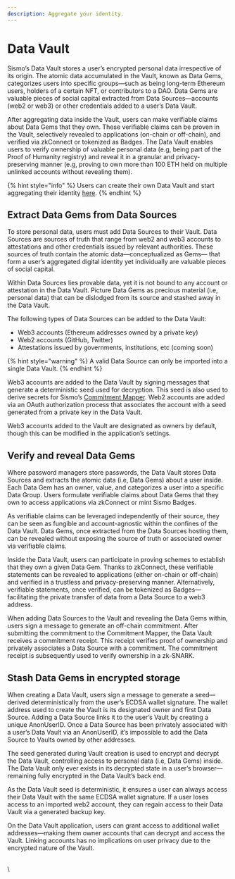```yaml
---
description: Aggregate your identity.
---
```


# Data Vault

Sismo’s Data Vault stores a user’s encrypted personal data irrespective of its origin. The atomic data accumulated in the Vault, known as Data Gems, categorizes users into specific groups—such as being long-term Ethereum users, holders of a certain NFT, or contributors to a DAO. Data Gems are valuable pieces of social capital extracted from Data Sources—accounts (web2 or web3) or other credentials added to a user’s Data Vault.

After aggregating data inside the Vault, users can make verifiable claims about Data Gems that they own. These verifiable claims can be proven in the Vault, selectively revealed to applications (on-chain or off-chain), and verified via zkConnect or tokenized as Badges. The Data Vault enables users to verify ownership of valuable personal data (e.g, being part of the Proof of Humanity registry) and reveal it in a granular and privacy-preserving manner (e.g, proving to own more than 100 ETH held on multiple unlinked accounts without revealing them).

{% hint style="info" %}
Users can create their own Data Vault and start aggregating their identity [here](https://vault-beta.sismo.io/).
{% endhint %}

## Extract Data Gems from Data Sources

To store personal data, users must add Data Sources to their Vault. Data Sources are sources of truth that range from web2 and web3 accounts to attestations and other credentials issued by relevant authorities. These sources of truth contain the atomic data—conceptualized as Gems— that form a user’s aggregated digital identity yet individually are valuable pieces of social capital.

Within Data Sources lies provable data, yet it is not bound to any account or attestation in the Data Vault. Picture Data Gems as precious material (i.e, personal data) that can be dislodged from its source and stashed away in the Data Vault.

The following types of Data Sources can be added to the Data Vault:

* Web3 accounts (Ethereum addresses owned by a private key)
* Web2 accounts (GitHub, Twitter)
* Attestations issued by governments, institutions, etc (coming soon)

{% hint style="warning" %}
A valid Data Source can only be imported into a single Data Vault.
{% endhint %}

Web3 accounts are added to the Data Vault by signing messages that generate a deterministic seed used for decryption. This seed is also used to derive secrets for Sismo’s [Commitment Mapper](../technical-concepts/commitment-mapper.md). Web2 accounts are added via an OAuth authorization process that associates the account with a seed generated from a private key in the Data Vault.

Web3 accounts added to the Vault are designated as owners by default, though this can be modified in the application’s settings.

## Verify and reveal Data Gems

Where password managers store passwords, the Data Vault stores Data Sources and extracts the atomic data (i.e, Data Gems) about a user inside. Each Data Gem has an owner, value, and categorizes a user into a specific Data Group. Users formulate verifiable claims about Data Gems that they own to access applications via zkConnect or mint Sismo Badges.

As verifiable claims can be leveraged independently of their source, they can be seen as fungible and account-agnostic within the confines of the Data Vault. Data Gems, once extracted from the Data Sources hosting them, can be revealed without exposing the source of truth or associated owner via verifiable claims.

Inside the Data Vault, users can participate in proving schemes to establish that they own a given Data Gem. Thanks to zkConnect, these verifiable statements can be revealed to applications (either on-chain or off-chain) and verified in a trustless and privacy-preserving manner. Alternatively, verifiable statements, once verified, can be tokenized as Badges—facilitating the private transfer of data from a Data Source to a web3 address.

When adding Data Sources to the Vault and revealing the Data Gems within, users sign a message to generate an off-chain commitment. After submitting the commitment to the Commitment Mapper, the Data Vault receives a commitment receipt. This receipt verifies proof of ownership and privately associates a Data Source with a commitment. The commitment receipt is subsequently used to verify ownership in a zk-SNARK.

## Stash Data Gems in encrypted storage

When creating a Data Vault, users sign a message to generate a seed—derived deterministically from the user’s ECDSA wallet signature. The wallet address used to create the Vault is its designated owner and first Data Source. Adding a Data Source links it to the user’s Vault by creating a unique AnonUserID. Once a Data Source has been privately associated with a user’s Data Vault via an AnonUserID, it’s impossible to add the Data Source to Vaults owned by other addresses.

The seed generated during Vault creation is used to encrypt and decrypt the Data Vault, controlling access to personal data (i.e, Data Gems) inside. The Data Vault only ever exists in its decrypted state in a user’s browser—remaining fully encrypted in the Data Vault’s back end.

As the Data Vault seed is deterministic, it ensures a user can always access their Data Vault with the same ECDSA wallet signature. If a user loses access to an imported web2 account, they can regain access to their Data Vault via a generated backup key.

On the Data Vault application, users can grant access to additional wallet addresses—making them owner accounts that can decrypt and access the Vault. Linking accounts has no implications on user privacy due to the encrypted nature of the Vault.

\
\
